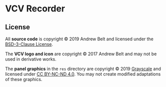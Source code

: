 # VCV Recorder

## License

All **source code** is copyright © 2019 Andrew Belt and licensed under the [BSD-3-Clause License](https://opensource.org/licenses/BSD-3-Clause).

The **VCV logo and icon** are copyright © 2017 Andrew Belt and may not be used in derivative works.

The **panel graphics** in the `res` directory are copyright © 2019 [Grayscale](http://grayscale.info/) and licensed under [CC BY-NC-ND 4.0](https://creativecommons.org/licenses/by-nc-nd/4.0/).
You may not create modified adaptations of these graphics.
